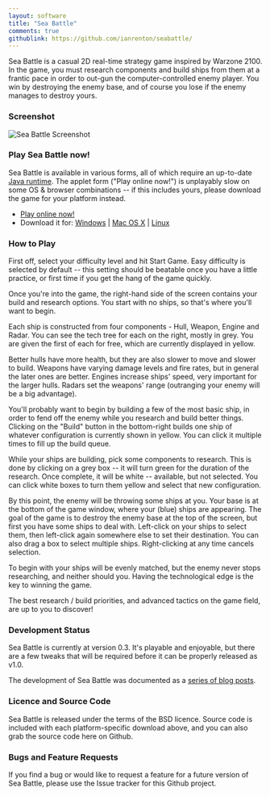 ```yaml
---
layout: software
title: "Sea Battle"
comments: true
githublink: https://github.com/ianrenton/seabattle/
---
```


Sea Battle is a casual 2D real-time strategy game inspired by Warzone 2100.  In the game, you must research components and build ships from them at a frantic pace in order to out-gun the computer-controlled enemy player.  You win by destroying the enemy base, and of course you lose if the enemy manages to destroy yours.

### Screenshot

![Sea Battle Screenshot](http://files.ianrenton.com/sites/blog/2010/12/wpid-SeaBattleScreenshot.png)

### Play Sea Battle now!

Sea Battle is available in various forms, all of which require an up-to-date [Java runtime](http://java.sun.com).  The applet form ("Play online now!") is unplayably slow on some OS & browser combinations -- if this includes yours, please download the game for your platform instead.

  * [Play online now!](http://www.onlydreaming.net/files/SeaBattle/applet/index.html)
  * Download it for: [Windows](http://www.onlydreaming.net/files/SeaBattle/SeaBattle-win32.zip) | [Mac OS X](http://www.onlydreaming.net/files/SeaBattle/SeaBattle-osx.zip) | [Linux](http://www.onlydreaming.net/files/SeaBattle/SeaBattle-linux.zip)

### How to Play

First off, select your difficulty level and hit Start Game. Easy difficulty is selected by default -- this setting should be beatable once you have a little practice, or first time if you get the hang of the game quickly.

Once you're into the game, the right-hand side of the screen contains your build and research options.  You start with no ships, so that's where you'll want to begin.

Each ship is constructed from four components - Hull, Weapon, Engine and Radar.  You can see the tech tree for each on the right, mostly in grey.  You are given the first of each for free, which are currently displayed in yellow.

Better hulls have more health, but they are also slower to move and slower to build.  Weapons have varying damage levels and fire rates, but in general the later ones are better.  Engines increase ships' speed, very important for the larger hulls.  Radars set the weapons' range (outranging your enemy will be a big advantage).

You'll probably want to begin by building a few of the most basic ship, in order to fend off the enemy while you research and build better things.  Clicking on the "Build" button in the bottom-right builds one ship of whatever configuration is currently shown in yellow.  You can click it multiple times to fill up the build queue.

While your ships are building, pick some components to research.  This is done by clicking on a grey box -- it will turn green for the duration of the research.  Once complete, it will be white -- available, but not selected.  You can click white boxes to turn them yellow and select that new configuration.

By this point, the enemy will be throwing some ships at you.  Your base is at the bottom of the game window, where your (blue) ships are appearing.  The goal of the game is to destroy the enemy base at the top of the screen, but first you have some ships to deal with.  Left-click on your ships to select them, then left-click again somewhere else to set their destination.  You can also drag a box to select multiple ships.  Right-clicking at any time cancels selection.

To begin with your ships will be evenly matched, but the enemy never stops researching, and neither should you.  Having the technological edge is the key to winning the game.

The best research / build priorities, and advanced tactics on the game field, are up to you to discover!

### Development Status

Sea Battle is currently at version 0.3. It's playable and enjoyable, but there are a few tweaks that will be required before it can be properly released as v1.0.

The development of Sea Battle was documented as a [series of blog posts](https://ianrenton.com/blog/sea-battle-now-with-more-processing/).

### Licence and Source Code

Sea Battle is released under the terms of the BSD licence.  Source code is included with each platform-specific download above, and you can also grab the source code here on Github.

### Bugs and Feature Requests

If you find a bug or would like to request a feature for a future version of Sea Battle, please use the Issue tracker for this Github project.
